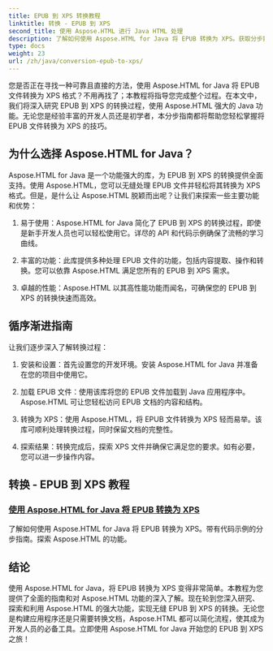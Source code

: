 ```yaml
---
title: EPUB 到 XPS 转换教程
linktitle: 转换 - EPUB 到 XPS
second_title: 使用 Aspose.HTML 进行 Java HTML 处理
description: 了解如何使用 Aspose.HTML for Java 将 EPUB 转换为 XPS。获取分步指南和代码示例，在这些教程中探索 Aspose.HTML 的功能。
type: docs
weight: 23
url: /zh/java/conversion-epub-to-xps/
---
```


您是否正在寻找一种可靠且直接的方法，使用 Aspose.HTML for Java 将 EPUB 文件转换为 XPS 格式？不用再找了；本教程将指导您完成整个过程。在本文中，我们将深入研究 EPUB 到 XPS 的转换过程，使用 Aspose.HTML 强大的 Java 功能。无论您是经验丰富的开发人员还是初学者，本分步指南都将帮助您轻松掌握将 EPUB 文件转换为 XPS 的技巧。

## 为什么选择 Aspose.HTML for Java？

Aspose.HTML for Java 是一个功能强大的库，为 EPUB 到 XPS 的转换提供全面支持。使用 Aspose.HTML，您可以无缝处理 EPUB 文件并轻松将其转换为 XPS 格式。但是，是什么让 Aspose.HTML 脱颖而出呢？让我们来探索一些主要功能和优势：

1. 易于使用：Aspose.HTML for Java 简化了 EPUB 到 XPS 的转换过程，即使是新手开发人员也可以轻松使用它。详尽的 API 和代码示例确保了流畅的学习曲线。

2. 丰富的功能：此库提供多种处理 EPUB 文件的功能，包括内容提取、操作和转换。您可以依靠 Aspose.HTML 满足您所有的 EPUB 到 XPS 需求。

3. 卓越的性能：Aspose.HTML 以其高性能功能而闻名，可确保您的 EPUB 到 XPS 的转换快速而高效。

## 循序渐进指南

让我们逐步深入了解转换过程：

1. 安装和设置：首先设置您的开发环境。安装 Aspose.HTML for Java 并准备在您的项目中使用它。

2. 加载 EPUB 文件：使用该库将您的 EPUB 文件加载到 Java 应用程序中。Aspose.HTML 可让您轻松访问 EPUB 文档的内容和结构。

3. 转换为 XPS：使用 Aspose.HTML，将 EPUB 文件转换为 XPS 轻而易举。该库可顺利处理转换过程，同时保留文档的完整性。

4. 探索结果：转换完成后，探索 XPS 文件并确保它满足您的要求。如有必要，您可以进一步操作内容。

## 转换 - EPUB 到 XPS 教程
### [使用 Aspose.HTML for Java 将 EPUB 转换为 XPS](./convert-epub-to-xps/)
了解如何使用 Aspose.HTML for Java 将 EPUB 转换为 XPS。带有代码示例的分步指南。探索 Aspose.HTML 的功能。

## 结论

使用 Aspose.HTML for Java，将 EPUB 转换为 XPS 变得非常简单。本教程为您提供了全面的指南和对 Aspose.HTML 功能的深入了解。现在轮到您深入研究、探索和利用 Aspose.HTML 的强大功能，实现无缝 EPUB 到 XPS 的转换。无论您是构建应用程序还是只需要转换文档，Aspose.HTML 都可以简化流程，使其成为开发人员的必备工具。立即使用 Aspose.HTML for Java 开始您的 EPUB 到 XPS 之旅！